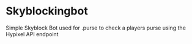 # Skyblockingbot
Simple Skyblock Bot used for .purse to check a players purse using the Hypixel API endpoint
